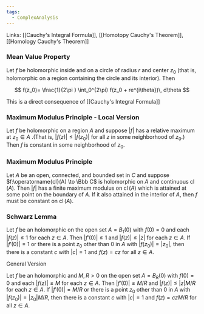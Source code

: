 ```yaml
---
tags:
  - ComplexAnalysis
---
```

Links: [[Cauchy's Integral Formula]], [[Homotopy Cauchy's Theorem]], [[Homology Cauchy's Theorem]]

### Mean Value Property

Let $f$ be holomorphic inside and on a circle of radius $r$ and center $z_0$ (that is, holomorphic on a region containing the circle and its interior). Then

$$ f(z_0)= \frac{1}{2\pi } \int_0^{2\pi} f(z_0 + re^{i\theta})\, d\theta $$

This is a direct consequence of [[Cauchy's Integral Formula]]

### Maximum Modulus Principle - Local Version

Let $f$ be holomorphic on a region $A$ and suppose $|f|$ has a relative maximum at $z_0 \in A$ .(That is, ${|f(z)| \le |f(z_0)|}$ for all $z$ in some neighborhood of $z_0$.) Then $f$ is constant in some neighborhood of $z_0$.

### Maximum Modulus Principle

Let $A$ be an open, connected, and bounded set in $C$ and suppose $f:\operatorname{cl}(A) \to \Bbb C$ is holomorphic on $A$ and continuous $\operatorname{cl}(A)$. Then $|f|$ has a finite maximum modulus on $\operatorname{cl}(A)$ which is attained at some point on the boundary of $A$. If it also attained in the interior of $A$, then $f$ must be constant on $\operatorname{cl}(A)$.

### Schwarz Lemma

Let $f$ be an holomorphic on the open set $A = B_1(0)$ with $f(0) = 0$ and each $|f(z)|\le 1$ for each $z \in A$. Then $|f'(0)|\le 1$ and $|f(z)|\le |z|$ for each $z \in A$. If $|f'(0)| =1$ or there is a point $z_0$ other than $0$ in $A$ with $|f(z_0)| =|z_0|$, then there is a constant $c$ with $|c| =1$ and ${f(z) = cz}$ for all $z \in A$.

General Version

Let $f$ be an holomorphic and $M, R>0$ on the open set $A = B_R(0)$ with $f(0) = 0$ and each $|f(z)|\le M$ for each $z \in A$. Then $|f'(0)|\le M/R$ and $|f(z)|\le |z|M/R$ for each $z \in A$. If $|f'(0)| =M/R$ or there is a point $z_0$ other than $0$ in $A$ with $|f(z_0)| =|z_0|M/R$, then there is a constant $c$ with $|c| =1$ and ${f(z) = czM/R}$ for all $z \in A$.